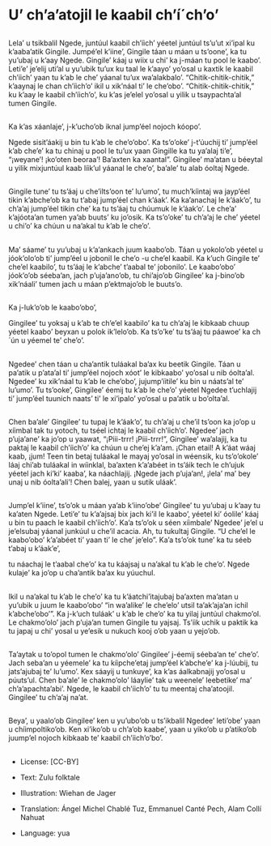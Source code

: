 # U’ ch’a’atojil le kaabil ch’í´ch’o’

##
Lela’ u tsikbalil Ngede, juntúul kaabil ch’íich’ yéetel juntúul ts’u’ut xi’ipal ku k’aaba’atik Gingile. Jumpé’el k’iine’, Gingile táan u máan u ts’oone’, ka tu yu’ubaj u k’aay Ngede. Gingile’ káaj u wiix u chi’ ka j-máan tu pool le kaabo’. Leti’e’ je’elij uti’al u yu’ubik tu’ux ku taal le k’aayo’ yo’osal u kaxtik le kaabil ch’íich’ yaan tu k’ab le che’ yáanal tu’ux wa’alakbalo’. “Chitik-chitik-chitik,” k’aaynaj le chan ch’íich’o’ ikil u xik’náal ti’ le che’obo’. “Chitik-chitik-chitik,” ku k’aay le kaabil ch’íich’o’, ku k’as je’elel yo’osal u yilik u tsaypachta’al tumen Gingile.

##
Ka k’as xáanlaje’, j-k’ucho’ob iknal jump’éel nojoch kóopo’.

Ngede sisit’áakij u bin tu k’ab le che’o’obo’. Ka ts’o’oke’ j-t’úuchij ti’ jump’éel k’ab che’e’ ka tu chinaj u pool le tu’ux yaan Gingille ka tu ya’alaj ti’e’, “¡weyane’! ¡ko’oten beoraa’! Ba’axten ka xaantal”. Gingilee’ ma’atan u béeytal u yilik mixjuntúul kaab líik’ul yáanal le che’o’, ba’ale’ tu alab óoltaj Ngede.

##
Gingile tune’ tu ts’áaj u che’ilts’oon te’ lu’umo’, tu much’kíintaj wa jayp’éel tikin k’abche’ob ka tu t’abaj jump’éel chan k’áak’. Ka ka’anachaj le k’áak’o’, tu ch’a’aj jump’éel tikin che’ ka tu ts’áaj tu chúumuk le k’áak’o’. Le che’a’ k’ajóota’an tumen ya’ab buuts’ ku jo’osik. Ka ts’o’oke’ tu ch’a’aj le che’ yéetel u chi’o’ ka chúun u na’akal tu k’ab le che’o’.

##
Ma’ sáame’ tu yu’ubaj u k’a’ankach juum kaabo’ob. Táan u yokolo’ob yéetel u jóok’olo’ob ti’ jump’éel u jobonil le che’o -u che’el kaabil. Ka k’uch Gingile te’ che’el kaabilo’, tu ts’áaj le k’abche’ t’aabal te’ jobonilo’. Le kaabo’obo’ jóok’o’ob séeba’an, jach p’uja’ano’ob, tu chi’ajo’ob Gingilee’ ka j-bino’ob xik’náali’ tumen jach u máan p’ektmajo’ob le buuts’o.

##
Ka j-luk’o’ob le kaabo’obo’,

Gingilee’ tu yoksaj u k’ab te ch’e’el kaabilo’ ka tu ch’a’aj le kibkaab chuup yéetel kaabo’ beyxan u polok ik’lelo’ob. Ka ts’o’ke’ tu ts’áaj tu páawoe’ ka ch´ún u yéemel te’ che’o’.

##
Ngedee’ chen táan u cha’antik tuláakal ba’ax ku beetik Gingile. Táan u pa’atik u p’ata’al ti’ jump’éel nojoch xóot’ le kibkaabo’ yo’osal u nib óolta’al. Ngedee’ ku xik’náal tu k’ab le che’obo’, jujump’íitile’ ku bin u náats’al te’ lu’umo’. Tu ts’ooke’, Gingilee’ éemij tu k’ab le che’o’ yéetel Ngedee t’uchlajij ti’ jump’éel tuunich naats’ ti’ le xi’ipalo’ yo’osal u pa’atik u bo’olta’al.

##
Chen ba’ale’ Gingilee’ tu tupaj le k’áak’o’, tu ch’a’aj u che’il ts’oon ka jo’op u xíimbal tak tu yotoch, tu tséel ichtaj le kaabil ch’íich’o’. Ngedee’ jach p’uja’ane’ ka jo’op u yaawat, “¡Piii-trrr! ¡Piii-trrr!”, Gingilee’ wa’alajij, ka tu paktaj le kaabil ch’íich’o’ ka chúun u che’ej k’a’am. ¡Chan etail! A k’áat wáaj kaab, ¡jum! Teen tin betaj tuláakal le mayaj yo’osal in wéensik, ku ts’o’okole’ láaj chi’ab tuláakal in wíinklal, ba’axten k’a’abéet in ts’áik tech le ch’ujuk yéetel jach ki’ki’ kaaba’, ka náachlajij. ¡Ngede jach p’uja’an!, ¡lela’ ma’ bey unaj u nib óolta’ali’! Chen balej, yaan u sutik uláak’.

##
Jump’el k’iine’, ts’o’ok u máan ya’ab k’iino’obe’ Gingilee’ tu yu’ubaj u k’aay tu ka’aten Ngede. Leti’e’ tu k’a’ajsaj bix jach ki’il le kaabo’, yéetel ki’ óolile’ káaj u bin tu paach le kaabil ch’íich’o’. Ka’a ts’o’ok u séen xíimbale’ Ngedee’ je’el u je’elsubaj yáanal junkúul u che’il acacia. Ah, tu tukultaj Gingile. “U che’el le kaabo’obo’ k’a’abéet ti’ yaan ti’ le che’ je’elo”. Ka’a ts’o’ok tune’ ka tu séeb t’abaj u k’áak’e’,

tu náachaj le t’aabal che’o’ ka tu káajsaj u na’akal tu k’ab le che’o’. Ngede kulaje’ ka jo’op u cha’antik ba’ax ku yúuchul.

##
Ikil u na’akal tu k’ab le che’o’ ka tu k’áatchi’itajubaj ba’axten ma’atan u yu’ubik u juum le kaabo’obo’ “in wa’alike’ le che’elo’ utsil ta’ak’aja’an ichil k’abche’obo’”. Ka j-k’uch tuláak’ u k’ab le che’o’ ka tu yilaj juntúul chakmo’ol. Le chakmo’olo’ jach p’uja’an tumen Gingile tu yajsaj. Ts’íik uchik u paktik ka tu japaj u chi’ yosal u ye’esik u nukuch kooj o’ob yaan u yejo’ob.

##
Ta’aytak u to’opol tumen le chakmo’olo’ Gingilee’ j-éemij séeba’an te’ che’o’. Jach seba’an u yéemele’ ka tu kíipche’etaj jump’éel k’abche’e’ ka j-lúubij, tu jats’ajubaj te’ lu’umo’. Kex sáayij u tunkuye’, ka k’as áalkabnajij yo’osal u púuts’ul. Chen ba’ale’ le chakmo’olo’ láaylie’ tak u weenele’ leebetike’ ma’ ch’a’apachta’abi’. Ngede, le kaabil ch’íich’o’ tu tu meentaj cha’atoojil. Gingilee’ tu ch’a’aj na’at.

##
Beya’, u yaalo’ob Gingilee’ ken u yu’ubo’ob u ts’ikbalil Ngedee’ leti’obe’ yaan u chíimpoltiko’ob. Ken xi’iko’ob u ch’a’ob kaabe’, yaan u yiko’ob u p’atiko’ob juump’el nojoch kibkaab te’ kaabil ch’íich’o’bo’.

##
* License: [CC-BY]
* Text: Zulu folktale
* Illustration: Wiehan de Jager
* Translation: Ángel Michel Chablé Tuz, Emmanuel Canté Pech, Alam Collí Nahuat

* Language: yua
